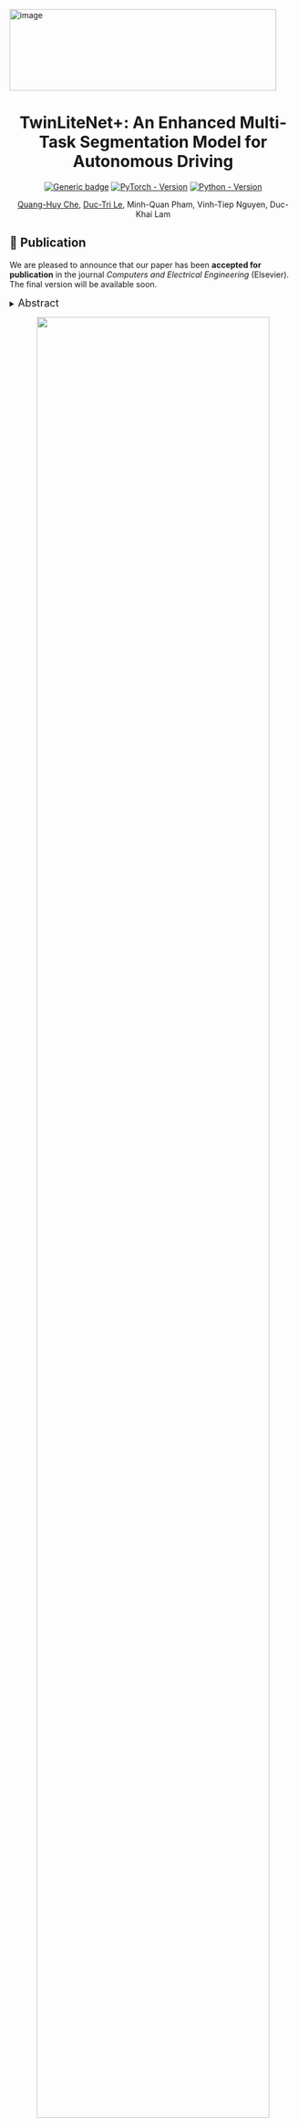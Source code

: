 <img width="468" height="143" alt="image" src="https://github.com/user-attachments/assets/3cd59e83-7625-4ba3-8f1a-e82f5d766ac9" /><div align="center">
<h1> TwinLiteNet+: An Enhanced Multi-Task Segmentation Model for Autonomous Driving
 </h1>



[![Generic badge](https://img.shields.io/badge/License-MIT-<COLOR>.svg?style=for-the-badge)](https://github.com/chequanghuy/TwinLiteNetPlus/main/LICENSE) 
[![PyTorch - Version](https://img.shields.io/badge/PYTORCH-1.8-red?style=for-the-badge&logo=pytorch)](https://pytorch.org/get-started/locally/) 
[![Python - Version](https://img.shields.io/badge/PYTHON-3.8-red?style=for-the-badge&logo=python&logoColor=white)](https://www.python.org/downloads/)
<br>

  [Quang-Huy Che](https://scholar.google.com/citations?user=k7lUdFAAAAAJ&hl=vi&authuser=2), [Duc-Tri Le](https://github.com/DucTriCE?tab=repositories), Minh-Quan Pham, Vinh-Tiep Nguyen, Duc-Khai Lam
</div>




## 📢 Publication

We are pleased to announce that our paper has been **accepted for publication** in the journal *Computers and Electrical Engineering* (Elsevier). 
The final version will be available soon.


<details>
  <summary>
  <font size="+1">Abstract</font>
  </summary>
Semantic segmentation is crucial for autonomous driving, particularly for Drivable Area and Lane Segmentation, ensuring safety and navigation. To address the high computational costs of current state-of-the-art (SOTA) models, this paper introduces TwinLiteNetPlus (TwinLiteNet+), a model adept at balancing efficiency and accuracy. TwinLiteNet+ incorporates standard and depth-wise separable dilated convolutions, reducing complexity while maintaining high accuracy. It is available in four configurations, from the robust 1.94 million-parameter TwinLiteNetPlus_Large to the ultra-compact 34K-parameter TwinLiteNetPlus_nano. Notably, TwinLiteNetPlus_Large attains a 92.9% mIoU for Drivable Area Segmentation and a 34.2% IoU for Lane Segmentation. These results notably outperform those of current SOTA models while requiring a computational cost that is approximately 11 times lower in terms of Floating Point Operations (FLOPs) compared to the existing SOTA model. Extensively tested on various embedded devices, TwinLiteNet+ demonstrates promising latency and power efficiency, underscoring its suitability for real-world autonomous vehicle applications.
</details>


<p align="center">
  <img src="https://github.com/user-attachments/assets/33418dc9-50a6-4c4b-8206-b1725d2f034e" width=90%> <br>

</p>

## Main Results

<p align="left">
  <img src="https://github.com/user-attachments/assets/fd17c313-ff9a-4044-a9c5-8c15b482606b" width=50%> <br>
  Comparison of evaluation metrics mIoU (Drivable Area Segmentation) - IoU (Lane Segmentation) - GFLOPs of various models on the BDD100K dataset.
</p>





| Model | Drivable Area mIoU (%) ↑ | Lane Accuracy (%) ↑ | Lane IoU (%) ↑ | FLOPS ↓ | #Params ↓ |
|--------|----------------|----------------|--------------|----------------|----------------|
| DeepLabV3+ | 90.9 | -- | 29.8 | 30.7G | 15.4M |
| SegForme | 92.3 | -- | 31.7 | 12.1G | 7.2M |
| R-CNNP | 90.2 | -- | 24.0 | -- | -- |
| YOLOP | 91.6 | -- | 26.5 | 8.11G | 5.53M |
| IALaneNet (ResNet-18) | 90.54 | -- | 30.39 | 89.83G | 17.05M |
| IALaneNet (ResNet-34) | 90.61 | -- | 30.46 | 139.46G | 27.16M |
| IALaneNet (ConvNeXt-tiny) | 91.29 | -- | 31.48 | 96.52G | 18.35M |
| IALaneNet (ConvNeXt-small) | 91.72 | -- | 32.53 | 200.07G | 39.97M |
| YOLOv8 (multi) | 84.2 | 81.7 | 24.3 | -- | -- |
| Sparse U-PDP | 91.5 | -- | 31.2 | -- | -- |
| TwinLiteNet | 91.3 | 77.8 | 31.1 | 3.9G | 0.44M |
| **TwinLiteNet+ Nano** | 87.3 | 70.2 | 23.3 | **0.57G** | **0.03M** |
| **TwinLiteNet+ Small** | 90.6 | 75.8 | 29.3 | 1.40G | 0.12M |
| **TwinLiteNet+ Medium** | 92.0 | 79.1 | 32.3 | 4.63G | 0.48M |
| **TwinLiteNet+ Large** | **92.9** | **81.9** | **34.2** | 17.58G | 1.94M |

**Notes:**
- ↑ indicates higher values are better.
- ↓ indicates lower values are better.
- "--" indicates unavailable values.


## Requirement

This codebase has been developed with python version 3..8, PyTorch 1.8.0 and torchvision 0.9.0
```setup
pip install torch==1.8.0+cu111 torchvision==0.9.0+cu111 torchaudio==0.8.0 -f https://download.pytorch.org/whl/torch_stable.html
```
or
```setup
conda install pytorch==1.8.0 torchvision==0.9.0 torchaudio==0.8.0 -c pytorch
```
See `requirements.txt` for additional dependencies and version requirements.
```setup
pip install -r requirements.txt
```


## Pre-trained Model
You can get the pre-trained model from <a href="https://drive.google.com/drive/folders/1EqBzUw0b17aEumZmWYrGZmbx_XJqU-vz?usp=sharing">google</a>.


## Dataset
For BDD100K: [imgs](https://bdd-data.berkeley.edu/), [drivable_are_annotations](https://drive.google.com/file/d/1xy_DhUZRHR8yrZG3OwTQAHhYTnXn7URv/view?usp=sharing), [lane_line_annotations](https://drive.google.com/file/d/1lDNTPIQj_YLNZVkksKM25CvCHuquJ8AP/view?usp=sharing)

We recommend the dataset directory structure to be the following:

```
# The id represent the correspondence relation
├─bdd100k
│ ├─images
│ │ ├─train
│ │ ├─val
│ ├─drivable_are_annotations
│ │ ├─train
│ │ ├─val
│ ├─lane_line_annotations
│ │ ├─train
│ │ ├─val
```

Update the your dataset path in the `./BDD100K.py`.

## Training

### Multi-task

```shell
python train.py --config '{nano/small/medium/large}'
```

### Single-task

```shell
python train_singletask.py --config '{nano/small/medium/large}' --task '{"DA"/"LL"}'  # DA for drivable area, LL for lane line 
```

## Evaluation

```shell
python val.py --config '{nano/small/medium/large}' --weight 'pretrained/{nano/small/medium/large}.pth'
```

## Demo

```shell
python demo.py --config '{nano/small/medium/large}' --weight 'pretrained/{nano/small/medium/large}.pth' --source 'pretrained/{images/videos}'
```


## License

TwinLiteNetPlus is released under the [MIT Licence](LICENSE).

## Acknowledgements



* [TwinLiteNet](https://github.com/chequanghuy/TwinLiteNet)
* [Partial Class Activation Attention for Semantic Segmentation](https://github.com/lsa1997/PCAA)
* [ESPNet](https://github.com/sacmehta/ESPNet)

## Citation

```BibTeX
@article{CHE2025110694,
title = {TwinLiteNet+: An enhanced multi-task segmentation model for autonomous driving},
journal = {Computers and Electrical Engineering},
volume = {128},
pages = {110694},
year = {2025},
issn = {0045-7906},
doi = {https://doi.org/10.1016/j.compeleceng.2025.110694},
url = {https://www.sciencedirect.com/science/article/pii/S0045790625006378}
}
```

